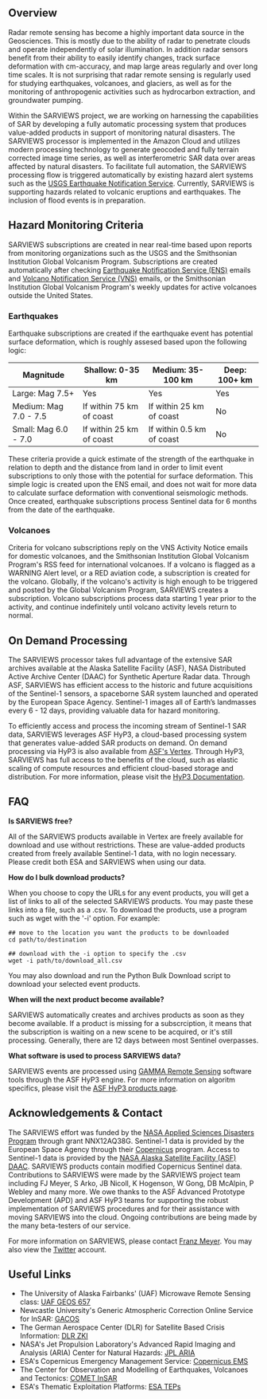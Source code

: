 ## Overview

Radar remote sensing has become a highly important data source in the Geosciences. This is mostly due to the ability of radar to penetrate clouds and operate independently of solar illumination. In addition radar sensors benefit from their ability to easily identify changes, track surface deformation with cm-accuracy, and map large areas regularly and over long time scales. It is not surprising that radar remote sensing is regularly used for studying earthquakes, volcanoes, and glaciers, as well as for the monitoring of anthropogenic activities such as hydrocarbon extraction, and groundwater pumping.

Within the SARVIEWS project, we are working on harnessing the capabilities of SAR by developing a fully automatic processing system that produces value-added products in support of monitoring natural disasters. The SARVIEWS processor is implemented in the Amazon Cloud and utilizes modern processing technology to generate geocoded and fully terrain corrected image time series, as well as interferometric SAR data over areas affected by natural disasters. To facilitate full automation, the SARVIEWS processing flow is triggered automatically by existing hazard alert systems such as the [USGS Earthquake Notification Service](https://earthquake.usgs.gov/ens/). Currently, SARVIEWS is supporting hazards related to volcanic eruptions and earthquakes. The inclusion of flood events is in preparation.

## Hazard Monitoring Criteria

SARVIEWS subscriptions are created in near real-time based upon reports from monitoring organizations such as the USGS and the Smithsonian Institution Global Volcanism Program. Subscriptions are created automatically after checking [Earthquake Notification Service (ENS)](https://earthquake.usgs.gov/ens/) emails and [Volcano Notification Service (VNS)](https://volcanoes.usgs.gov/vns2/) emails, or the Smithsonian Institution Global Volcanism Program's weekly updates for active volcanoes outside the United States.

### Earthquakes

Earthquake subscriptions are created if the earthquake event has potential surface deformation, which is roughly assesed based upon the following logic:

<table>
  <thead>
    <tr>
      <th>Magnitude</th>
      <th>Shallow: 0-35 km</th>
      <th>Medium: 35-100 km</th>
      <th>Deep: 100+ km</th>
    </tr>
  </thead>
  <tbody>
    <tr>
      <td>Large: Mag 7.5+</td>
      <td>Yes</td>
      <td>Yes</td>
      <td>Yes</td>
    </tr>
    <tr>
      <td>Medium: Mag 7.0 - 7.5</td>
      <td>If within 75 km of coast</td>
      <td>If within 25 km of coast</td>
      <td>No</td>
    </tr>
    <tr>
      <td>Small: Mag 6.0 - 7.0</td>
      <td>If within 25 km of coast</td>
      <td>If within 0.5 km of coast</td>
      <td>No</td>
    </tr>
  </tbody>
</table>

These criteria provide a quick estimate of the strength of the earthquake in relation to depth and the distance from land in order to limit event subscriptions to only those with the potential for surface deformation. This simple logic is created upon the ENS email, and does not wait for more data to calculate surface deformation with conventional seismologic methods. Once created, earthquake subscriptions process Sentinel data for 6 months from the date of the earthquake.

### Volcanoes

Criteria for volcano subscriptions reply on the VNS Activity Notice emails for domestic volcanoes, and the Smithsonian Institution Global Volcanism Program's RSS feed for international volcanoes. If a volcano is flagged as a WARNING Alert level, or a RED aviation code, a subscription is created for the volcano. Globally, if the volcano's activity is high enough to be triggered and posted by the Global Volcanism Program, SARVIEWS creates a subscription. Volcano subscriptions process data starting 1 year prior to the activity, and continue indefinitely until volcano activity levels return to normal.

## On Demand Processing

The SARVIEWS processor takes full advantage of the extensive SAR archives available at the Alaska Satellite Facility (ASF), NASA Distributed Active Archive Center (DAAC) for Synthetic Aperture Radar data. Through ASF, SARVIEWS has efficient access to the historic and future acquisitions of the Sentinel-1 sensors, a spaceborne SAR system launched and operated by the European Space Agency. Sentinel-1 images all of Earth’s landmasses every 6 - 12 days, providing valuable data for hazard monitoring.

To efficiently access and process the incoming stream of Sentinel-1 SAR data, SARVIEWS leverages ASF HyP3, a cloud-based processing system that generates value-added SAR products on demand. On demand processing via HyP3 is also available from [ASF's Vertex](https://search.asf.alaska.edu/#/?topic=onDemand). Through HyP3, SARVIEWS has full access to the benefits of the cloud, such as elastic scaling of compute resources and efficient cloud-based storage and distribution. For more information, please visit the [HyP3 Documentation](https://hyp3-docs.asf.alaska.edu/).

## FAQ

**Is SARVIEWS free?**

All of the SARVIEWS products available in Vertex are freely available for download and use without restrictions. These are value-added products created from freely available Sentinel-1 data, with no login necessary. Please credit both ESA and SARVIEWS when using our data.

**How do I bulk download products?**

When you choose to copy the URLs for any event products, you will get a list of links to all of the selected SARVIEWS products. You may paste these links into a file, such as a .csv. To download the products, use a program such as wget with the '-i' option. For example:

    ## move to the location you want the products to be downloaded
    cd path/to/destination

    ## download with the -i option to specify the .csv
    wget -i path/to/download_all.csv

You may also download and run the Python Bulk Download script to download your selected event products.

**When will the next product become available?**

SARVIEWS automatically creates and archives products as soon as they become available. If a product is missing for a subscrciption, it means that the subscription is waiting on a new scene to be acquired, or it's still processing. Generally, there are 12 days between most Sentinel overpasses.

**What software is used to process SARVIEWS data?**

SARVIEWS events are processed using [GAMMA Remote Sensing](https://www.gamma-rs.ch/software) software tools through the ASF HyP3 engine. For more information on algoritm specifics, please visit the [ASF HyP3 products page](https://hyp3-docs.asf.alaska.edu/products/).

## Acknowledgements & Contact

The SARVIEWS effort was funded by the [NASA Applied Sciences Disasters Program](https://appliedsciences.nasa.gov/what-we-do/disasters) through grant NNX12AQ38G. Sentinel-1 data is provided by the European Space Agency through their [Copernicus](https://www.esa.int/Applications/Observing_the_Earth/Copernicus) program. Access to Sentinel-1 data is provided by the [NASA Alaska Satellite Facility (ASF) DAAC](https://asf.alaska.edu/). SARVIEWS products contain modified Copernicus Sentinel data. Contributions to SARVIEWS were made by the SARVIEWS project team including FJ Meyer, S Arko, JB Nicoll, K Hogenson, W Gong, DB McAlpin, P Webley and many more. We owe thanks to the ASF Advanced Prototype Development (APD) and ASF HyP3 teams for supporting the robust implementation of SARVIEWS procedures and for their assistance with moving SARVIEWS into the cloud. Ongoing contributions are being made by the many beta-testers of our service.

For more information on SARVIEWS, please contact [Franz Meyer](mailto:fjmeyer@alaska.edu). You may also view the [Twitter](https://twitter.com/SARevangelist?) account.

## Useful Links

- The University of Alaska Fairbanks' (UAF) Microwave Remote Sensing class: [UAF GEOS 657](https://radar.community.uaf.edu/)
- Newcastle University's Generic Atmospheric Correction Online Service for InSAR: [GACOS](http://www.gacos.net/)
- The German Aerospace Center (DLR) for Satellite Based Crisis Information: [DLR ZKI](https://www.dlr.de/eoc/desktopdefault.aspx/tabid-12797#gallery/36755)
- NASA's Jet Propulsion Laboratory's Advanced Rapid Imaging and Analysis (ARIA) Center for Natural Hazards: [JPL ARIA](https://aria.jpl.nasa.gov/)
- ESA's Copernicus Emergency Management Service: [Copernicus EMS](https://emergency.copernicus.eu/)
- The Center for Observation and Modelling of Earthquakes, Volcanoes and Tectonics: [COMET InSAR](https://comet.nerc.ac.uk/earth-observation/insar/)
- ESA's Thematic Exploitation Platforms: [ESA TEPs](https://tep.eo.esa.int/home)

